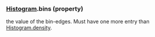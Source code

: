 ### [Histogram](Histogram.md).bins (property)




the value of the bin-edges.  Must have one more entry than [Histogram.density](Histogram.density.md).

